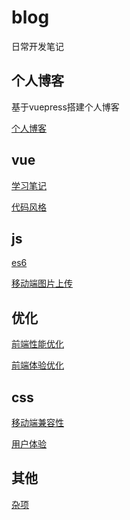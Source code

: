 # blog
日常开发笔记
## 个人博客
基于vuepress搭建个人博客

[个人博客](https://ymblog.github.io/blog)

## vue
[学习笔记](https://github.com/ymblog/blog/blob/master/book/vue/学习笔记.md)

[代码风格](https://github.com/ymblog/blog/blob/master/book/vue/代码风格.md)

## js
[es6](https://github.com/ymblog/blog/blob/master/book/js/es6.md)

[移动端图片上传](https://github.com/ymblog/blog/blob/master/book/js/移动端图片上传.md)

## 优化
[前端性能优化](https://github.com/ymblog/blog/blob/master/book/js/前端性能优化.md)

[前端体验优化](https://github.com/ymblog/blog/blob/master/book/js/前端体验优化.md)

## css
[移动端兼容性](https://github.com/ymblog/blog/blob/master/book/css/%E7%A7%BB%E5%8A%A8%E7%AB%AF%E5%BC%80%E5%8F%91%E7%9A%84%E5%85%BC%E5%AE%B9%E9%97%AE%E9%A2%98.md)

[用户体验](https://github.com/ymblog/blog/blob/master/book/css/css用户体验.md)

## 其他
[杂项](https://github.com/ymblog/blog/blob/master/book/css/杂项.md)
